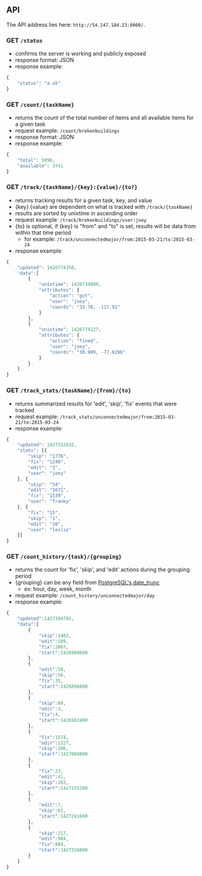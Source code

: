 API
---

The API address lies here: `http://54.147.184.23:8000/`.

### GET `/status`
- confirms the server is working and publicly exposed
- response format: JSON
- response example: 
```js
{
    "status": "a ok"
}
```

### GET `/count/{taskName}`
- returns the count of the total number of items and all available items for a given task
- request example: `/count/brokenbuildings`
- response format: JSON
- response example: 
```js
{
    "total": 5096,
    "available": 3741
}
```

### GET `/track/{taskName}/{key}:{value}/{to?}`
- returns tracking results for a given task, key, and value
- {key}:{value} are dependent on what is tracked with `/track/{taskName}`
- results are sorted by unixtime in ascending order
- request example: `/track/brokenbuildings/user:joey`
- {to} is optional, if {key} is "from" and "to" is set, results will be data from within that time period
  - for example: `/track/unconnectedmajor/from:2015-03-21/to:2015-03-24`
- response example: 
```js
{
    "updated": 1426774350,
    "data":[
        {
            "unixtime": 1426734000,
            "attributes": {
                "action": "got",
                "user": "joey",
                "coords": "33.78, -117.91"
            }
        },
        {
            "unixtime": 1426774227,
            "attributes": {
                "action": "fixed",
                "user": "joey",
                "coords": "38.909, -77.0296"
            }
        }
    ]
}
```

### GET `/track_stats/{taskName}/{from}/{to}`
- returns summarized results for 'edit', 'skip', 'fix' events that were tracked
- request example: `/track_stats/unconnectedmajor/from:2015-03-21/to:2015-03-24`
- response example:
```js
{
    "updated": 1427152632,
    "stats": [{
        "skip": "1776",
        "fix": "1249",
        "edit": "2",
        "user": "joey"
    }, {
        "skip": "54",
        "edit": "1671",
        "fix": "1539",
        "user": "franky"
    }, {
        "fix": "15",
        "skip": "1",
        "edit": "10",
        "user": "leslie"
    }]
}
```

### GET `/count_history/{task}/{grouping}`
- returns the count for 'fix', 'skip', and 'edit' actions during the grouping period
- {grouping} can be any field from [PostgreSQL's date_trunc](http://www.postgresql.org/docs/9.1/static/functions-datetime.html#FUNCTIONS-DATETIME-TRUNC)
    - ex: hour, day, week, month
- request example: `/count_history/unconnectedmajor/day`
- response example:
```js
{
    "updated":1427394785,
    "data":[
        {
            "skip":1483,
            "edit":589,
            "fix":2007,
            "start":1426809600
        },
        {
            "edit":58,
            "skip":56,
            "fix":35,
            "start":1426896000
        },
        {
            "skip":80,
            "edit":3,
            "fix":4,
            "start":1426982400
        },
        {
            "fix":1574,
            "edit":1527,
            "skip":386,
            "start":1427068800
        },
        {
            "fix":23,
            "edit":41,
            "skip":102,
            "start":1427155200
        },
        {
            "edit":7,
            "skip":61,
            "start":1427241600
        },
        {
            "skip":217,
            "edit":984,
            "fix":884,
            "start":1427328000
        }
    ]
}
```
